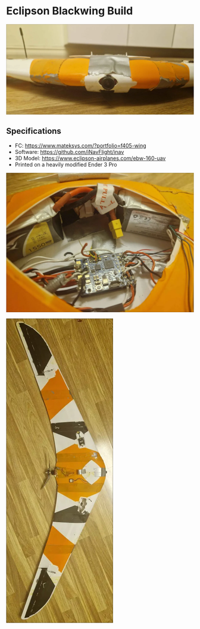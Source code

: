 # Eclipson Blackwing Build

![Image of Blackwing from the front](https://github.com/LinusThorsell/eclipson-blackwing/blob/main/swappy-20241209_202916.png?raw=true)

## Specifications
- FC: https://www.mateksys.com/?portfolio=f405-wing
- Software: https://github.com/iNavFlight/inav
- 3D Model: https://www.eclipson-airplanes.com/ebw-160-uav
- Printed on a heavily modified Ender 3 Pro

![Image of the electronics](https://github.com/LinusThorsell/eclipson-blackwing/blob/main/swappy-20241209_202951.png?raw=true)

![Image of Blackwing from the top](https://github.com/LinusThorsell/eclipson-blackwing/blob/main/swappy-20241209_202929.png?raw=true)
